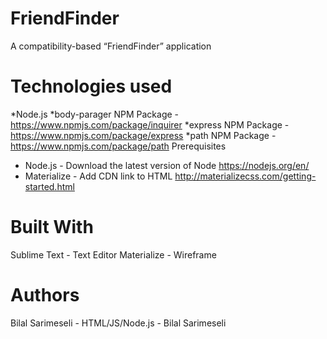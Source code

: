 # FriendFinder
A compatibility-based “FriendFinder” application

# Technologies used
*Node.js
*body-parager NPM Package - https://www.npmjs.com/package/inquirer
*express NPM Package - https://www.npmjs.com/package/express
*path NPM Package - https://www.npmjs.com/package/path
Prerequisites
- Node.js - Download the latest version of Node https://nodejs.org/en/
- Materialize - Add CDN link to HTML http://materializecss.com/getting-started.html
# Built With
Sublime Text - Text Editor
Materialize - Wireframe

# Authors
Bilal Sarimeseli - HTML/JS/Node.js - Bilal Sarimeseli
